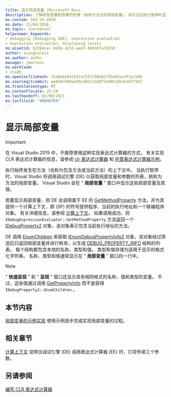 ```yaml
---
title: 显示局部变量 |Microsoft Docs
description: 了解局部变量和参数的列表（统称为方法的局部变量），该方法在执行暂停时显示。
ms.custom: SEO-VS-2020
ms.date: 11/04/2016
ms.topic: conceptual
helpviewer_keywords:
- debugging [Debugging SDK], expression evaluation
- expression evaluation, displaying locals
ms.assetid: 62264cec-845b-4233-aed7-0b038fa79250
author: acangialosi
ms.author: anthc
manager: jmartens
ms.workload:
- vssdk
ms.openlocfilehash: 31e0ebeb4155fef551f98a81f93e02ecdf2ecb9b
ms.sourcegitcommit: ae6d47b09a439cd0e13180f5e89510e3e347fd47
ms.translationtype: MT
ms.contentlocale: zh-CN
ms.lasthandoff: 02/08/2021
ms.locfileid: "99840764"
---
```

# <a name="display-locals"></a>显示局部变量
> [!IMPORTANT]
> 在 Visual Studio 2015 中，不推荐使用这种实现表达式计算器的方式。 有关实现 CLR 表达式计算器的信息，请参阅 [clr 表达式计算器](https://github.com/Microsoft/ConcordExtensibilitySamples/wiki/CLR-Expression-Evaluators) 和 [托管表达式计算器示例](https://github.com/Microsoft/ConcordExtensibilitySamples/wiki/Managed-Expression-Evaluator-Sample)。

 执行始终发生在方法（也称为包含方法或当前方法）的上下文中。 当执行暂停时，Visual Studio 将调用调试引擎 (DE) 以获取局部变量和参数的列表，统称为方法的局部变量。 Visual Studio 会在 " **局部变量** " 窗口中显示这些局部变量及其值。

 若要显示局部变量，则 DE 会调用属于 EE 的 [GetMethodProperty](../../extensibility/debugger/reference/idebugexpressionevaluator-getmethodproperty.md) 方法，并为其提供一个计算上下文，即 (SP) 的符号提供程序、当前的执行地址和一个联编程序对象。 有关详细信息，请参阅 [计算上下文](../../extensibility/debugger/evaluation-context.md)。 如果调用成功，则 `IDebugExpressionEvaluator::GetMethodProperty` 方法返回一个 [IDebugProperty2](../../extensibility/debugger/reference/idebugproperty2.md) 对象，该对象表示包含当前执行地址的方法。

 DE 调用 [EnumChildren](../../extensibility/debugger/reference/idebugproperty2-enumchildren.md) 来获取 [IEnumDebugPropertyInfo2](../../extensibility/debugger/reference/ienumdebugpropertyinfo2.md) 对象，该对象经过筛选后只返回局部变量并进行枚举，以生成 [DEBUG_PROPERTY_INFO](../../extensibility/debugger/reference/debug-property-info.md) 结构的列表。 每个结构都包含本地的名称、类型和值。 类型和值存储为适用于显示的格式化字符串。 名称、类型和值通常显示在 " **局部变量** " 窗口的一行中。

> [!NOTE]
> " **快速监视** " 和 " **监视** " 窗口还显示具有相同格式的名称、值和类型的变量。 不过，这些值通过调用 [GetPropertyInfo](../../extensibility/debugger/reference/idebugproperty2-getpropertyinfo.md) 而不是获得 `IDebugProperty2::EnumChildren` 。

## <a name="in-this-section"></a>本节内容
 [局部变量的示例实现](../../extensibility/debugger/sample-implementation-of-locals.md) 使用示例逐步完成实现局部变量的过程。

## <a name="related-sections"></a>相关章节
 [计算上下文](../../extensibility/debugger/evaluation-context.md) 说明当调试引擎 (DE) 调用表达式计算器 (EE) 时，它将传递三个参数。

## <a name="see-also"></a>另请参阅
 [编写 CLR 表达式计算器](../../extensibility/debugger/writing-a-common-language-runtime-expression-evaluator.md)
